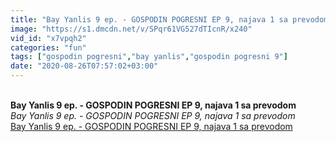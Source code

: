 ```yaml
---
title: "Bay Yanlis 9 ep. - GOSPODIN POGRESNI EP 9, najava 1 sa prevodom"
image: "https://s1.dmcdn.net/v/SPqr61VG527dTIcnR/x240"
vid_id: "x7vpqh2"
categories: "fun"
tags: ["gospodin pogresni","bay yanlis","gospodin pogresni 9"]
date: "2020-08-26T07:57:02+03:00"
---
```

<br><b>Bay Yanlis 9 ep. - GOSPODIN POGRESNI EP 9, najava 1 sa prevodom</b><br> <i>Bay Yanlis 9 ep. - GOSPODIN POGRESNI EP 9, najava 1 sa prevodom</i><br> <u>Bay Yanlis 9 ep. - GOSPODIN POGRESNI EP 9, najava 1 sa prevodom</u>
